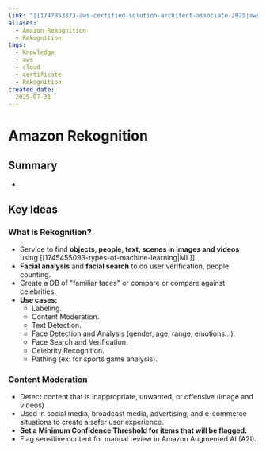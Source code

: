 ```yaml
---
link: "[[1747853373-aws-certified-solution-architect-associate-2025|aws Certified Solution Architect Associate 2025]]"
aliases: 
  - Amazon Rekognition
  - Rekognition
tags:
  - Knowledge
  - aws
  - cloud
  - certificate
  - Rekognition
created_date:
  2025-07-31
---
```

# Amazon Rekognition
## Summary
- 

## Key Ideas
### What is Rekognition?
- Service to find **objects, people, text, scenes in images and videos** using [[1745455093-types-of-machine-learning|ML]].
- **Facial analysis** and **facial search** to do user verification, people counting.
- Create a DB of "familiar faces" or compare or compare against celebrities.
- **Use cases:**
  - Labeling.
  - Content Moderation.
  - Text Detection.
  - Face Detection and Analysis (gender, age, range, emotions...).
  - Face Search and Verification.
  - Celebrity Recognition.
  - Pathing (ex: for sports game analysis).

### Content Moderation
- Detect content that is inappropriate, unwanted, or offensive (image and videos)
- Used in social media, broadcast media, advertising, and e-commerce situations to create a safer user experience.
- **Set a Minimum Confidence Threshold for items that will be flagged.**
- Flag sensitive content for manual review in Amazon Augmented AI (A2I).


